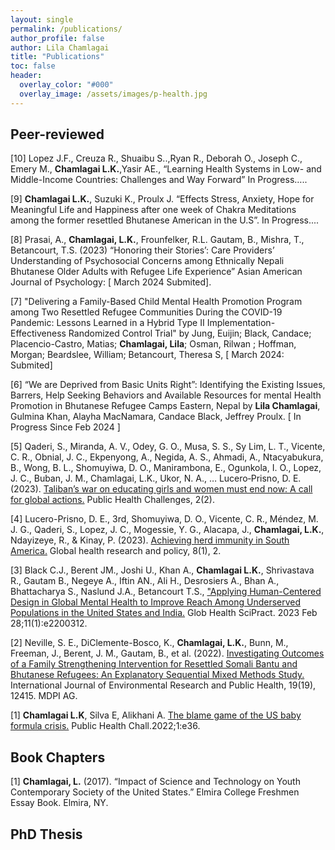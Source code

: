 ```yaml
---
layout: single 
permalink: /publications/
author_profile: false
author: Lila Chamlagai
title: "Publications"
toc: false
header:
  overlay_color: "#000"
  overlay_image: /assets/images/p-health.jpg
---
```


## Peer-reviewed

<p>  [10] Lopez J.F., Creuza R., Shuaibu S..,Ryan R., Deborah O., Joseph C., Emery M., <b>Chamlagai L.K.</b>,Yasir AE., “Learning Health Systems in Low- and Middle-Income Countries: Challenges and Way Forward” In Progress…..</p>
<p>  [9] <b>Chamlagai L.K.</b>, Suzuki K., Proulx J. “Effects Stress, Anxiety, Hope for Meaningful Life and Happiness after one week of Chakra Meditations among the former resettled Bhutanese American in the U.S”. In Progress....</p>
<p>  [8] Prasai, A., <b>Chamlagai, L.K.</b>, Frounfelker, R.L. Gautam, B., Mishra, T., Betancourt, T.S. (2023) “Honoring their Stories’: Care Providers’ Understanding of Psychosocial Concerns among Ethnically Nepali Bhutanese Older Adults with Refugee Life Experience” Asian American Journal of Psychology: [ March 2024 Submited].</p> 
<p>  [7] "Delivering a Family-Based Child Mental Health Promotion Program among Two Resettled Refugee Communities During the COVID-19 Pandemic: Lessons Learned in a Hybrid Type II Implementation-Effectiveness Randomized Control Trial" by Jung, Euijin; Black, Candace; Placencio-Castro, Matias; <b>Chamlagai, Lila</b>; Osman, Rilwan ; Hoffman, Morgan; Beardslee, William; Betancourt, Theresa S, [ March 2024: Submited]</p> 
<p>  [6] “We are Deprived from Basic Units Right”: Identifying the Existing Issues, Barrers, Help Seeking Behaviors and Available Resources for mental Health Promotion in Bhutanese Refugee Camps Eastern, Nepal by <b>Lila Chamlagai</b>, Gulmina Khan, Alayha MacNamara, Candace Black, Jeffrey Proulx. [ In Progress Since Feb 2024 ]</p> 
<p>  [5] Qaderi, S., Miranda, A. V., Odey, G. O., Musa, S. S., Sy Lim, L. T., Vicente, C. R., Obnial, J. C., Ekpenyong, A., Negida, A. S., Ahmadi, A., Ntacyabukura, B., Wong, B. L., Shomuyiwa, D. O., Manirambona, E., Ogunkola, I. O., Lopez, J. C., Buban, J. M., Chamlagai, L.K., Ukor, N. A., … Lucero‐Prisno, D. E. (2023). <a href = "https://doi.org/10.1002/puh2.80"> Taliban’s war on educating girls and women must end now: A call for global actions.</a> Public Health Challenges, 2(2). </p>
<p>  [4] Lucero-Prisno, D. E., 3rd, Shomuyiwa, D. O., Vicente, C. R., Méndez, M. J. G., Qaderi, S., Lopez, J. C., Mogessie, Y. G., Alacapa, J., <b>Chamlagai, L.K.</b>, Ndayizeye, R., &amp; Kinay, P. (2023). <a href="https://doi.org/10.1186/s41256-023-00286-2">Achieving herd immunity in South America.</a> Global health research and policy, 8(1), 2.</p> 
<p>  [3] Black C.J., Berent JM., Joshi U., Khan A., <b>Chamlagai L.K.</b>, Shrivastava R., Gautam B., Negeye A., Iftin AN., Ali H.,
Desrosiers A., Bhan A., Bhattacharya S., Naslund J.A., Betancourt T.S., <a href = "https://www.ncbi.nlm.nih.gov/pmc/articles/PMC9972370/">"Applying Human-Centered Design in Global Mental Health to Improve Reach Among Underserved Populations in the United States and India.</a> Glob Health SciPract. 2023 Feb 28;11(1):e2200312.</p>
<p>  [2] Neville, S. E., DiClemente-Bosco, K., <b>Chamlagai, L.K.</b>, Bunn, M., Freeman, J., Berent, J. M., Gautam, B., et al. (2022). <a href="https://www.mdpi.com/1660-4601/19/19/12415">Investigating Outcomes of a Family Strengthening Intervention for Resettled Somali Bantu and Bhutanese Refugees: An Explanatory Sequential Mixed Methods Study.</a> International Journal of Environmental Research and Public Health, 19(19), 12415. MDPI AG.</p>
<p>  [1] <b>Chamlagai L.K</b>, Silva E, Alikhani A. <a href="https://doi.org/10.1002/puh2.3">The blame game of the US baby formula crisis.</a> Public Health Chall.2022;1:e36.</p>

## Book Chapters

<p> [1] <b>Chamlagai, L.</b> (2017). “Impact of Science and Technology on Youth Contemporary Society of the United States.” Elmira College Freshmen Essay Book. Elmira, NY.</p>

## PhD Thesis





